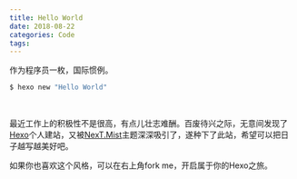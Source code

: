 ```yaml
---
title: Hello World
date: 2018-08-22
categories: Code
tags:
---
```


作为程序员一枚，国际惯例。

```bash
$ hexo new "Hello World"
```

<!-- more -->

<br />

最近工作上的积极性不是很高，有点儿壮志难酬。百废待兴之际，无意间发现了[Hexo](https://hexo.io/zh-cn/)个人建站，又被[NexT.Mist](https://github.com/theme-next/hexo-theme-next)主题深深吸引了，遂种下了此站，希望可以把日子越写越美好吧。

如果你也喜欢这个风格，可以在右上角fork me，开启属于你的Hexo之旅。
